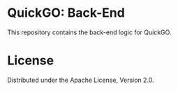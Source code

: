 # QuickGO: Back-End
This repository contains the back-end logic for QuickGO.

# License
Distributed under the Apache License, Version 2.0.
